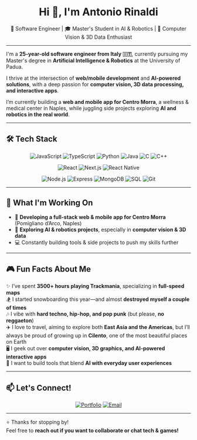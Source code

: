 <h1 align="center">Hi 👋, I'm Antonio Rinaldi</h1>
<p align="center">
  🚀 Software Engineer | 🎓 Master's Student in AI & Robotics | 🤖 Computer Vision & 3D Data Enthusiast
</p>

---

I'm a **25-year-old software engineer from Italy 🇮🇹**, currently pursuing my Master's degree in **Artificial Intelligence & Robotics** at the University of Padua.

I thrive at the intersection of **web/mobile development** and **AI-powered solutions**, with a deep passion for **computer vision, 3D data processing, and interactive apps**.

I’m currently building a **web and mobile app for Centro Morra**, a wellness & medical center in Naples, while juggling side projects exploring **AI and robotics in the real world**.

---

## 🛠️ Tech Stack

<div align="center">

![JavaScript](https://img.shields.io/badge/JavaScript-F7DF1E?logo=javascript&logoColor=black&style=for-the-badge)
![TypeScript](https://img.shields.io/badge/TypeScript-3178C6?logo=typescript&logoColor=white&style=for-the-badge)
![Python](https://img.shields.io/badge/Python-3776AB?logo=python&logoColor=white&style=for-the-badge)
![Java](https://img.shields.io/badge/Java-007396?logo=java&logoColor=white&style=for-the-badge)
![C](https://img.shields.io/badge/C-00599C?logo=c&logoColor=white&style=for-the-badge)
![C++](https://img.shields.io/badge/C++-00599C?logo=c%2b%2b&logoColor=white&style=for-the-badge)

![React](https://img.shields.io/badge/React-61DAFB?logo=react&logoColor=black&style=for-the-badge)
![Next.js](https://img.shields.io/badge/Next.js-000000?logo=nextdotjs&logoColor=white&style=for-the-badge)
![React Native](https://img.shields.io/badge/React_Native-61DAFB?logo=react&logoColor=black&style=for-the-badge)

![Node.js](https://img.shields.io/badge/Node.js-339933?logo=node.js&logoColor=white&style=for-the-badge)
![Express](https://img.shields.io/badge/Express-000000?logo=express&logoColor=white&style=for-the-badge)
![MongoDB](https://img.shields.io/badge/MongoDB-47A248?logo=mongodb&logoColor=white&style=for-the-badge)
![SQL](https://img.shields.io/badge/SQL-4479A1?logo=postgresql&logoColor=white&style=for-the-badge)
![Git](https://img.shields.io/badge/Git-F05032?logo=git&logoColor=white&style=for-the-badge)

</div>

---

## 🚀 What I'm Working On

- 🏥 **Developing a full-stack web & mobile app for Centro Morra** (Pomigliano d’Arco, Naples)
- 🤖 **Exploring AI & robotics projects**, especially in **computer vision & 3D data**
- 💻 Constantly building tools & side projects to push my skills further

---

## 🎮 Fun Facts About Me

✨ I’ve spent **3500+ hours playing Trackmania**, specializing in **full-speed maps**  
🏂 I started snowboarding this year—and almost **destroyed myself a couple of times**  
🎶 I vibe with **hard techno, hip-hop, and pop punk** (but please, **no reggaeton**)  
✈️ I love to travel, aiming to explore both **East Asia and the Americas**, but I’ll always be proud of growing up in **Cilento**, one of the most beautiful places on Earth  
🖥️ I geek out over **computer vision, 3D graphics, and AI-powered interactive apps**  
🎯 I want to build tools that blend **AI with everyday user experiences**

---

## 📫 Let's Connect!

<div align="center">

[![Portfolio](https://img.shields.io/badge/Portfolio-jkryson.com-FF8C66?style=for-the-badge)](https://jkryson.com)
[![Email](https://img.shields.io/badge/Email-a.rinaldi.dev@gmail.com-D14836?style=for-the-badge&logo=gmail&logoColor=white)](mailto:a.rinaldi.dev@gmail.com)

</div>

---

<!-- Optional GitHub stats -->
<!--
## 📊 GitHub Stats

<p align="center">
  <img src="https://github-readme-stats.vercel.app/api?username=jkryson&show_icons=true&theme=radical" alt="Antonio's GitHub stats" />
</p>
-->

⭐️ Thanks for stopping by!  
Feel free to **reach out if you want to collaborate or chat tech & games!**
